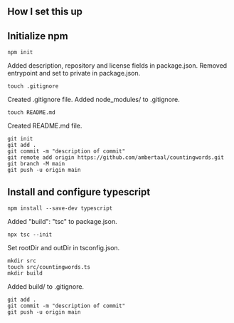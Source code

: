 How I set this up
--------------------

Initialize npm
--------------------
```
npm init
```

Added description, repository and license fields in package.json. 
Removed entrypoint and set to private in package.json.

```
touch .gitignore
```

Created .gitignore file.
Added node_modules/ to .gitignore.

```
touch README.md
```

Created README.md file.

```
git init
git add .
git commit -m "description of commit"
git remote add origin https://github.com/ambertaal/countingwords.git
git branch -M main
git push -u origin main
```

Install and configure typescript
------------------------------------

```
npm install --save-dev typescript
```

Added "build": "tsc" to package.json.

```
npx tsc --init
```

Set rootDir and outDir in tsconfig.json.

```
mkdir src
touch src/countingwords.ts
mkdir build
```

Added build/ to .gitignore.

```
git add .
git commit -m "description of commit"
git push -u origin main
```